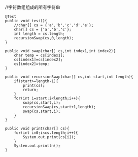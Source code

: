 //字符数组组成的所有字符串
    
    @Test
    public void test(){
        //char[] cs = {'a','b','c','d','e'};        
        char[] cs = {'a','b','c'};    
        int length = cs.length;        
        recursionSwap(cs,0,length);
    }
    
    public void swap(char[] cs,int index1,int index2){
        char temp = cs[index1];
        cs[index1]=cs[index2];
        cs[index2]=temp;        
    }
    
    public void recursionSwap(char[] cs,int start,int length){
        if(start>=length-1){
            print(cs);
            return;
        }
        for(int i=start;i<length;i++){
            swap(cs,start,i);
            recursionSwap(cs,start+1,length);    
            swap(cs,start,i);
        }
    }
    
    public void print(char[] cs){
        for(int i=0;i<cs.length;i++){
            System.out.print(cs[i]);
        }
        System.out.println();
    }
